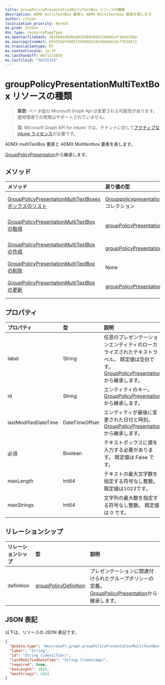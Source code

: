 ```yaml
---
title: groupPolicyPresentationMultiTextBox リソースの種類
description: ADMX multiTextBox 要素と ADMX Multitextbox 要素を表します。
author: rolyon
localization_priority: Normal
ms.prod: Intune
doc_type: resourcePageType
ms.openlocfilehash: e616881d8d0a4035d0950d611b869cef36eb356e
ms.sourcegitcommit: b5425ebf648572569b032ded5b56e1dcf3830515
ms.translationtype: MT
ms.contentlocale: ja-JP
ms.lasthandoff: 08/13/2019
ms.locfileid: "36331316"
---
```

# <a name="grouppolicypresentationmultitextbox-resource-type"></a>groupPolicyPresentationMultiTextBox リソースの種類

> **重要:** ベータ版の Microsoft Graph Api は変更される可能性があります。運用環境での使用はサポートされていません。

> **注:** Microsoft Graph API for Intune では、テナントに対して[アクティブな intune ライセンス](https://go.microsoft.com/fwlink/?linkid=839381)が必要です。

ADMX multiTextBox 要素と ADMX Multitextbox 要素を表します。


[GroupPolicyPresentation](../resources/intune-grouppolicy-grouppolicypresentation.md)から継承します。

## <a name="methods"></a>メソッド
|メソッド|戻り値の型|説明|
|:---|:---|:---|
|[GroupPolicyPresentationMultiTextBoxes ボックスのリスト](../api/intune-grouppolicy-grouppolicypresentationmultitextbox-list.md)|[Grouppolicypresentationmultitextbox](../resources/intune-grouppolicy-grouppolicypresentationmultitextbox.md)コレクション|[Grouppolicypresentationmultitextbox](../resources/intune-grouppolicy-grouppolicypresentationmultitextbox.md)オブジェクトのプロパティとリレーションシップをリストします。|
|[GroupPolicyPresentationMultiTextBox の取得](../api/intune-grouppolicy-grouppolicypresentationmultitextbox-get.md)|[groupPolicyPresentationMultiTextBox](../resources/intune-grouppolicy-grouppolicypresentationmultitextbox.md)|[Grouppolicypresentationmultitextbox](../resources/intune-grouppolicy-grouppolicypresentationmultitextbox.md)オブジェクトのプロパティとリレーションシップを読み取ります。|
|[GroupPolicyPresentationMultiTextBox の作成](../api/intune-grouppolicy-grouppolicypresentationmultitextbox-create.md)|[groupPolicyPresentationMultiTextBox](../resources/intune-grouppolicy-grouppolicypresentationmultitextbox.md)|新しい[Grouppolicypresentationmultitextbox](../resources/intune-grouppolicy-grouppolicypresentationmultitextbox.md)オブジェクトを作成します。|
|[GroupPolicyPresentationMultiTextBox の削除](../api/intune-grouppolicy-grouppolicypresentationmultitextbox-delete.md)|None|[Grouppolicypresentationmultitextbox](../resources/intune-grouppolicy-grouppolicypresentationmultitextbox.md)を削除します。|
|[GroupPolicyPresentationMultiTextBox の更新](../api/intune-grouppolicy-grouppolicypresentationmultitextbox-update.md)|[groupPolicyPresentationMultiTextBox](../resources/intune-grouppolicy-grouppolicypresentationmultitextbox.md)|[Grouppolicypresentationmultitextbox](../resources/intune-grouppolicy-grouppolicypresentationmultitextbox.md)オブジェクトのプロパティを更新します。|

## <a name="properties"></a>プロパティ
|プロパティ|型|説明|
|:---|:---|:---|
|label|String|任意のプレゼンテーションエンティティのローカライズされたテキストラベル。 既定値は空白です。 [GroupPolicyPresentation](../resources/intune-grouppolicy-grouppolicypresentation.md)から継承します。|
|id|String|エンティティのキー。 [GroupPolicyPresentation](../resources/intune-grouppolicy-grouppolicypresentation.md)から継承します。|
|lastModifiedDateTime|DateTimeOffset|エンティティが最後に変更された日付と時刻。 [GroupPolicyPresentation](../resources/intune-grouppolicy-grouppolicypresentation.md)から継承します。|
|必須|Boolean|テキストボックスに値を入力する必要があります。 既定値は False です。|
|maxLength|Int64|テキストの最大文字数を指定する符号なし整数。 既定値は1023です。|
|maxStrings|Int64|文字列の最大数を指定する符号なし整数。 既定値は 0 です。|

## <a name="relationships"></a>リレーションシップ
|リレーションシップ|型|説明|
|:---|:---|:---|
|definition|[groupPolicyDefinition](../resources/intune-grouppolicy-grouppolicydefinition.md)|プレゼンテーションに関連付けられたグループポリシーの定義。 [GroupPolicyPresentation](../resources/intune-grouppolicy-grouppolicypresentation.md)から継承します。|

## <a name="json-representation"></a>JSON 表記
以下は、リソースの JSON 表記です。
<!-- {
  "blockType": "resource",
  "keyProperty": "id",
  "@odata.type": "microsoft.graph.groupPolicyPresentationMultiTextBox"
}
-->
``` json
{
  "@odata.type": "#microsoft.graph.groupPolicyPresentationMultiTextBox",
  "label": "String",
  "id": "String (identifier)",
  "lastModifiedDateTime": "String (timestamp)",
  "required": true,
  "maxLength": 1024,
  "maxStrings": 1024
}
```



